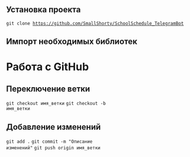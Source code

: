 ## Установка проекта
<code>git clone https://github.com/SmallShorty/SchoolSchedule_TelegramBot</code>

## Импорт необходимых библиотек

# Работа с GitHub

## Переключение ветки
<code>git checkout имя_ветки</code>
<code>git checkout -b имя_ветки</code>
<code></code>

## Добавление изменений
<code>git add .</code>
<code>git commit -m "Описание изменений"</code>
<code>git push origin имя_ветки</code>